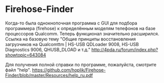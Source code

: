 # Firehose-Finder
Когда-то была однокнопочная программа с GUI для подбора программера (firehose) к определённым моделям телефонов на базе процессоров Qualcomm. Теперь функционал значительно расширился. Ссылка на базовую тему "Общие принципы восстановления загрузчиков на Qualcomttm | HS-USB QDLoader 9008, HS-USB Diagnostics 9006, QHUSB_DLOAD и т.д."
http://4pda.ru/forum/index.php?showtopic=643084

Для получения полной справки по программе, пожалуйста, смотрите файл "help".
https://github.com/hoplik/Firehose-Finder/blob/master/Resources/help_ru.pdf
